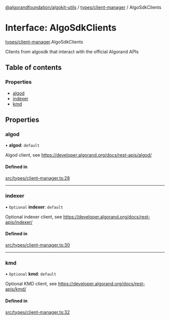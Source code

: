 [@algorandfoundation/algokit-utils](../README.md) / [types/client-manager](../modules/types_client_manager.md) / AlgoSdkClients

# Interface: AlgoSdkClients

[types/client-manager](../modules/types_client_manager.md).AlgoSdkClients

Clients from algosdk that interact with the official Algorand APIs

## Table of contents

### Properties

- [algod](types_client_manager.AlgoSdkClients.md#algod)
- [indexer](types_client_manager.AlgoSdkClients.md#indexer)
- [kmd](types_client_manager.AlgoSdkClients.md#kmd)

## Properties

### algod

• **algod**: `default`

Algod client, see https://developer.algorand.org/docs/rest-apis/algod/

#### Defined in

[src/types/client-manager.ts:28](https://github.com/algorandfoundation/algokit-utils-ts/blob/main/src/types/client-manager.ts#L28)

___

### indexer

• `Optional` **indexer**: `default`

Optional indexer client, see https://developer.algorand.org/docs/rest-apis/indexer/

#### Defined in

[src/types/client-manager.ts:30](https://github.com/algorandfoundation/algokit-utils-ts/blob/main/src/types/client-manager.ts#L30)

___

### kmd

• `Optional` **kmd**: `default`

Optional KMD client, see https://developer.algorand.org/docs/rest-apis/kmd/

#### Defined in

[src/types/client-manager.ts:32](https://github.com/algorandfoundation/algokit-utils-ts/blob/main/src/types/client-manager.ts#L32)
